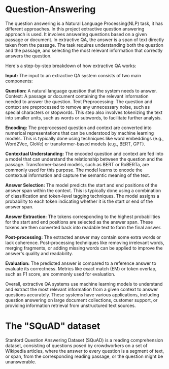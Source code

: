 # Question-Answering
The question answering is a Natural Language Processing(NLP) task, it has different approaches. In this project extractive question answering approach is used. It involves answering questions based on a given passage or document. In extractive QA, the answer is a span of text directly taken from the passage. The task requires understanding both the question and the passage, and selecting the most relevant information that correctly answers the question. 

Here's a step-by-step breakdown of how extractive QA works:

<b>Input:</b> The input to an extractive QA system consists of two main components:

<b>Question:</b> A natural language question that the system needs to answer.
Context: A passage or document containing the relevant information needed to answer the question.
Text Preprocessing: The question and context are preprocessed to remove any unnecessary noise, such as special characters or stopwords. This step also involves tokenizing the text into smaller units, such as words or subwords, to facilitate further analysis.

<b>Encoding:</b> The preprocessed question and context are converted into numerical representations that can be understood by machine learning models. This is typically done using techniques like word embeddings (e.g., Word2Vec, GloVe) or transformer-based models (e.g., BERT, GPT).

<b>Contextual Understanding:</b> The encoded question and context are fed into a model that can understand the relationship between the question and the passage. Transformer-based models, such as BERT or RoBERTa, are commonly used for this purpose. The model learns to encode the contextual information and capture the semantic meaning of the text.

<b>Answer Selection:</b> The model predicts the start and end positions of the answer span within the context. This is typically done using a combination of classification and token-level tagging techniques. The model assigns a probability to each token indicating whether it is the start or end of the answer span.

<b>Answer Extraction:</b> The tokens corresponding to the highest probabilities for the start and end positions are selected as the answer span. These tokens are then converted back into readable text to form the final answer.

<b>Post-processing:</b> The extracted answer may contain some extra words or lack coherence. Post-processing techniques like removing irrelevant words, merging fragments, or adding missing words can be applied to improve the answer's quality and readability.

<b>Evaluation:</b> The predicted answer is compared to a reference answer to evaluate its correctness. Metrics like exact match (EM) or token overlap, such as F1 score, are commonly used for evaluation.

Overall, extractive QA systems use machine learning models to understand and extract the most relevant information from a given context to answer questions accurately. These systems have various applications, including question answering on large document collections, customer support, or providing information retrieval from unstructured text sources.

# The "SQuAD" dataset<br>
Stanford Question Answering Dataset (SQuAD) is a reading comprehension dataset, consisting of questions posed by crowdworkers on a set of Wikipedia articles, where the answer to every question is a segment of text, or span, from the corresponding reading passage, or the question might be unanswerable.


